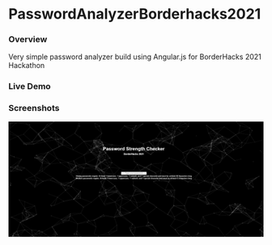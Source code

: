 # PasswordAnalyzerBorderhacks2021

### Overview 
Very simple password analyzer build using Angular.js for BorderHacks 2021 Hackathon

### Live Demo

### Screenshots
![Welcome Screen](./screenshots/screenshot_1.png)
